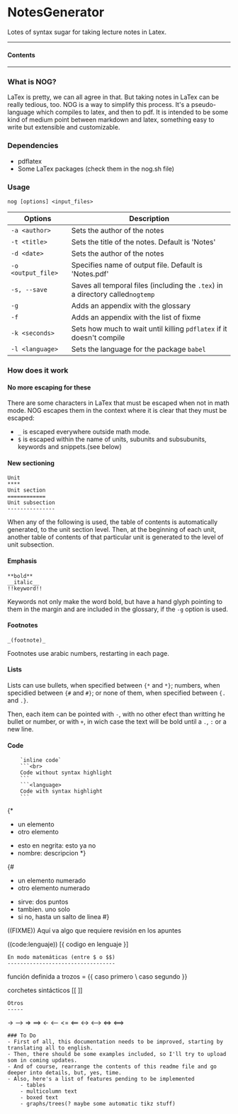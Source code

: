 # NotesGenerator
Lotes of syntax sugar for taking lecture notes in Latex.
***
#### Contents

***
### What is NOG?
LaTex is pretty, we can all agree in that. But taking notes in LaTex can be really tedious, too. NOG is a way to simplify this process. It's a pseudo-language which compiles to latex, and then to pdf. It is intended to be some kind of medium point between markdown and latex, something easy to write but extensible and customizable.

### Dependencies
- pdflatex 
- Some LaTex packages (check them in the nog.sh file)
 
### Usage
`nog [options] <input_files>`

 Options | Description 
---|---
`-a <author>`| Sets the author of the notes
`-t <title>`| Sets the title of the notes. Default is 'Notes'
`-d <date>`| Sets the author of the notes
`-o <output_file>`| Specifies name of output file. Default is 'Notes.pdf'
`-s, --save`| Saves all temporal files (including the `.tex`) in a directory called`nogtemp`
`-g`| Adds an appendix with the glossary
`-f`| Adds an appendix with the list of fixme
`-k <seconds>`| Sets how much to wait until killing `pdflatex` if it doesn't compile
`-l <language>`| Sets the language for the package `babel`

### How does it work
#### No more escaping for these
There are some characters in LaTex that must be escaped when not in math mode. NOG escapes them in the context where it is clear that they must be escaped:
- `_` is escaped everywhere outside math mode.
- `$` is escaped within the name of units, subunits and subsubunits, keywords and snippets.(see below)
#### New sectioning
```
Unit
****
Unit section
============
Unit subsection
---------------
```
When any of the following is used, the table of contents is automatically generated, to the unit section level. Then, at the beginning of each unit, another table of contents of that particular unit is generated to the level of unit subsection.
#### Emphasis
```
**bold**
__italic__
!!keyword!!
```
Keywords not only make the word bold, but have a hand glyph pointing to them in the margin and are included in the glossary, if the `-g` option is used. 

#### Footnotes
```
_(footnote)_
```
Footnotes use arabic numbers, restarting in each page.
#### Lists
Lists can use bullets, when specified between `{*` and `*}`; numbers, when specidied between `{#` and `#}`; or none of them, when specified between `{.` and `.}`.

Then, each item can be pointed with `-`, with no other efect than writting he bullet or number, or with `+`, in wich case the text will be bold until a `.`, `:` or a new line.

#### Code
```
    `inline code`
    ```<br>
    Code without syntax highlight
    ```
    ```<language>
    Code with syntax highlight
    ```
```

{*
- un elemento
- otro elemento
+ esto en negrita: esto ya no
+ nombre: descripcion
*}

{#
- un elemento numerado
- otro elemento numerado
+ sirve: dos puntos
+ tambien. uno solo
+ si no, hasta un salto de linea
#}

((FIXME)) Aquí va algo que requiere revisión en los apuntes

((code:lenguaje))
[{
codigo en lenguaje
}]
```
En modo matemáticas (entre $ o $$)
----------------------------------
```
función definida a trozos = {{
    caso primero \\
    caso segundo
}}

corchetes sintácticos [[ ]]
```
Otros
-----
```
-> --> => ==>
<- <-- <= <==
<-> <--> <=> <==>
```
### To Do
- First of all, this documentation needs to be improved, starting by translating all to english.
- Then, there should be some examples included, so I'll try to upload som in coming updates.
- And of course, rearrange the contents of this readme file and go deeper into details, but, yes, time.
- Also, here's a list of features pending to be implemented
    - tables
    - multicolumn text
    - boxed text
    - graphs/trees(? maybe some automatic tikz stuff)

